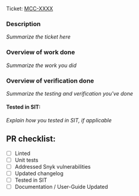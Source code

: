 Ticket: [MCC-XXXX](https://github.com/podaac/mcc/issues/XXXX)

### Description

_Summarize the ticket here_

### Overview of work done

_Summarize the work you did_

### Overview of verification done

_Summarize the testing and verification you've done_

#### Tested in SIT:

_Explain how you tested in SIT, if applicable_

## PR checklist:

* [ ] Linted
* [ ] Unit tests
* [ ] Addressed Snyk vulnerabilities
* [ ] Updated changelog
* [ ] Tested in SIT
* [ ] Documentation / User-Guide Updated
